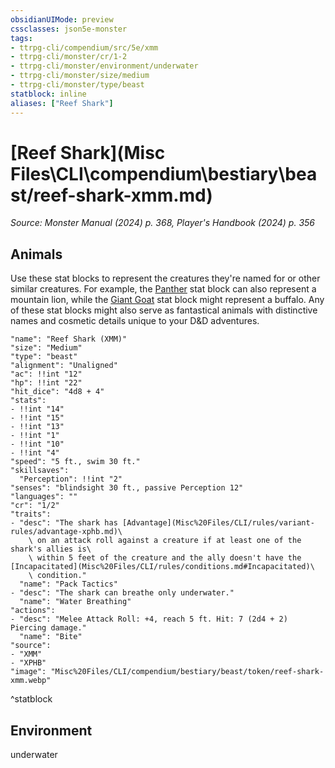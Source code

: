 ```yaml
---
obsidianUIMode: preview
cssclasses: json5e-monster
tags:
- ttrpg-cli/compendium/src/5e/xmm
- ttrpg-cli/monster/cr/1-2
- ttrpg-cli/monster/environment/underwater
- ttrpg-cli/monster/size/medium
- ttrpg-cli/monster/type/beast
statblock: inline
aliases: ["Reef Shark"]
---
```

# [Reef Shark](Misc Files\CLI\compendium\bestiary\beast/reef-shark-xmm.md)
*Source: Monster Manual (2024) p. 368, Player's Handbook (2024) p. 356*  

## Animals

Use these stat blocks to represent the creatures they're named for or other similar creatures. For example, the [Panther](Misc%20Files/CLI/compendium/bestiary/beast/panther-xmm.md) stat block can also represent a mountain lion, while the [Giant Goat](Misc%20Files/CLI/compendium/bestiary/beast/giant-goat-xmm.md) stat block might represent a buffalo. Any of these stat blocks might also serve as fantastical animals with distinctive names and cosmetic details unique to your D&D adventures.

```statblock
"name": "Reef Shark (XMM)"
"size": "Medium"
"type": "beast"
"alignment": "Unaligned"
"ac": !!int "12"
"hp": !!int "22"
"hit_dice": "4d8 + 4"
"stats":
- !!int "14"
- !!int "15"
- !!int "13"
- !!int "1"
- !!int "10"
- !!int "4"
"speed": "5 ft., swim 30 ft."
"skillsaves":
  "Perception": !!int "2"
"senses": "blindsight 30 ft., passive Perception 12"
"languages": ""
"cr": "1/2"
"traits":
- "desc": "The shark has [Advantage](Misc%20Files/CLI/rules/variant-rules/advantage-xphb.md)\
    \ on an attack roll against a creature if at least one of the shark's allies is\
    \ within 5 feet of the creature and the ally doesn't have the [Incapacitated](Misc%20Files/CLI/rules/conditions.md#Incapacitated)\
    \ condition."
  "name": "Pack Tactics"
- "desc": "The shark can breathe only underwater."
  "name": "Water Breathing"
"actions":
- "desc": "Melee Attack Roll: +4, reach 5 ft. Hit: 7 (2d4 + 2) Piercing damage."
  "name": "Bite"
"source":
- "XMM"
- "XPHB"
"image": "Misc%20Files/CLI/compendium/bestiary/beast/token/reef-shark-xmm.webp"
```
^statblock

## Environment

underwater